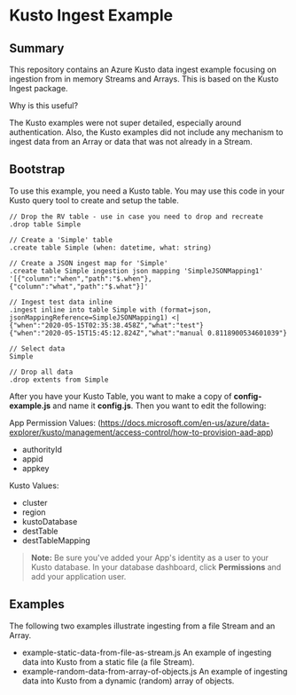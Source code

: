 # Kusto Ingest Example

## Summary

This repository contains an Azure Kusto data ingest example focusing on ingestion from in memory Streams and Arrays. This is based on the Kusto Ingest package.

Why is this useful?

The Kusto examples were not super detailed, especially around authentication. Also, the Kusto examples did not include any mechanism to ingest data from an Array or data that was not already in a Stream.

## Bootstrap

To use this example, you need a Kusto table. You may use this code in your Kusto query tool to create and setup the table.

```text
// Drop the RV table - use in case you need to drop and recreate
.drop table Simple

// Create a 'Simple' table
.create table Simple (when: datetime, what: string)

// Create a JSON ingest map for 'Simple'
.create table Simple ingestion json mapping 'SimpleJSONMapping1' '[{"column":"when","path":"$.when"},{"column":"what","path":"$.what"}]'

// Ingest test data inline
.ingest inline into table Simple with (format=json, jsonMappingReference=SimpleJSONMapping1) <|
{"when":"2020-05-15T02:35:38.458Z","what":"test"}
{"when":"2020-05-15T15:45:12.824Z","what":"manual 0.8118900534601039"}

// Select data
Simple

// Drop all data
.drop extents from Simple
```    
    
After you have your Kusto Table, you want to make a copy of **config-example.js** and name it **config.js**. Then you want to edit the following:

App Permission Values: (https://docs.microsoft.com/en-us/azure/data-explorer/kusto/management/access-control/how-to-provision-aad-app)

- authorityId
- appid
- appkey

Kusto Values:

- cluster
- region
- kustoDatabase
- destTable
- destTableMapping

> **Note:** Be sure you've added your App's identity as a user to your Kusto database. In your database dashboard, click **Permissions** and add your application user.

## Examples

The following two examples illustrate ingesting from a file Stream and an Array. 

- example-static-data-from-file-as-stream.js
  An example of ingesting data into Kusto from a static file (a file Stream).
- example-random-data-from-array-of-objects.js
  An example of ingesting data into Kusto from a dynamic (random) array of objects.